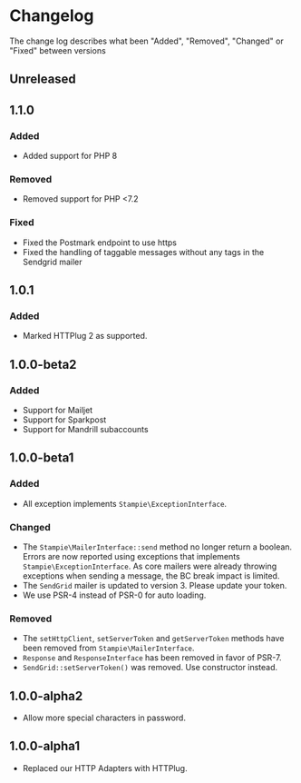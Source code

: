 # Changelog

The change log describes what been "Added", "Removed", "Changed" or "Fixed" between versions

## Unreleased

## 1.1.0

### Added

- Added support for PHP 8

### Removed

- Removed support for PHP <7.2

### Fixed

- Fixed the Postmark endpoint to use https
- Fixed the handling of taggable messages without any tags in the Sendgrid mailer

## 1.0.1

### Added

- Marked HTTPlug 2 as supported.

## 1.0.0-beta2

### Added

- Support for Mailjet
- Support for Sparkpost
- Support for Mandrill subaccounts

## 1.0.0-beta1

### Added

- All exception implements `Stampie\ExceptionInterface`.

### Changed

- The `Stampie\MailerInterface::send` method no longer return a boolean. Errors are now reported using exceptions that implements `Stampie\ExceptionInterface`. As core mailers were already throwing exceptions when sending a message, the BC break impact is limited.
- The `SendGrid` mailer is updated to version 3. Please update your token.
- We use PSR-4 instead of PSR-0 for auto loading.

### Removed

- The `setHttpClient`, `setServerToken` and `getServerToken` methods have been removed from `Stampie\MailerInterface`.
- `Response` and `ResponseInterface` has been removed in favor of PSR-7.
- `SendGrid::setServerToken()` was removed. Use constructor instead.

## 1.0.0-alpha2

- Allow more special characters in password.

## 1.0.0-alpha1

- Replaced our HTTP Adapters with HTTPlug.
